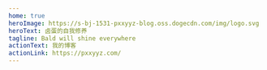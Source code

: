 ```yaml
---
home: true
heroImage: https://s-bj-1531-pxxyyz-blog.oss.dogecdn.com/img/logo.svg
heroText: 卤蛋的自我修养
tagline: Bald will shine everywhere
actionText: 我的博客
actionLink: https://pxxyyz.com/
---
```

<HomeFooter/>

<style lang="stylus">
.description
  font-family 'Edo-SZ', monospace !important
  background-image linear-gradient(-225deg, #EFDC05 0%, #30A9DE 48%, #090707 100%)
  -webkit-background-clip text
  -webkit-text-fill-color transparent
  font-weight 800
</style>